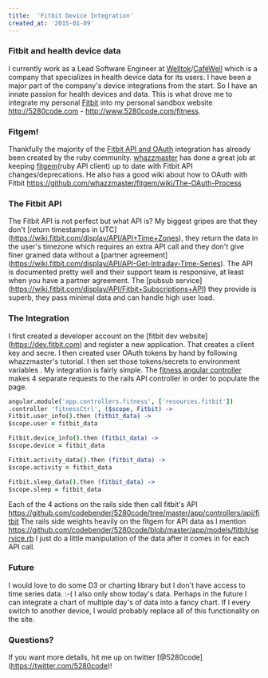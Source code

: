 ```yaml
---
title:  'Fitbit Device Integration'
created_at: '2015-01-09'
---
```


### Fitbit and health device data
I currently work as a Lead Software Engineer at
[Welltok](http://welltok.com)/[CaféWell](https://cafewell.com) which is a
company that specializes in health device data for its users.  I have been a
major part of the company's device integrations from the start.  So I have an
innate passion for health devices and data.  This is what drove me to integrate
my personal [Fitbit](http://fitbit.com) into my personal sandbox website
http://5280code.com - http://www.5280code.com/fitness.

### Fitgem!
Thankfully the majority of the
[Fitbit API and OAuth](https://wiki.fitbit.com/display/API/Fitbit+API)
integration has already been created by the ruby community.
[whazzmaster](https://github.com/whazzmaster) has done a great job at keeping
[fitgem](https://github.com/whazzmaster/fitgem)(ruby API client) up to date with
Fitbit API changes/deprecations. He also has a good wiki about how to OAuth with
Fitbit https://github.com/whazzmaster/fitgem/wiki/The-OAuth-Process

### The Fitbit API
The Fitbit API is not perfect but what API is? My biggest gripes are that they
don't [return timestamps in UTC]
(https://wiki.fitbit.com/display/API/API+Time+Zones), they return the data in
the user's timezone which requires an extra API call and they don't give finer
grained data without a [partner agreement]
(https://wiki.fitbit.com/display/API/API-Get-Intraday-Time-Series). The API is
documented pretty well and their support team is responsive, at least when you
have a partner agreement. The [pubsub service]
(https://wiki.fitbit.com/display/API/Fitbit+Subscriptions+API) they provide is
superb, they pass minimal data and can handle high user load.

### The Integration
I first created a developer account on the [fitbit dev website]
(https://dev.fitbit.com) and register a new application. That creates a client
key and secre. I then created user OAuth tokens by hand by following
whazzmaster's tutorial. I then set those tokens/secrets to environment variables
. My integration is fairly simple. The [fitness angular controller](https://github.com/codebender/5280code/blob/master/app/assets/javascripts/angular/app/controllers/fitness_ctrl.coffee)
makes 4 separate requests to the rails API controller in order to populate the
page.

```coffeescript
angular.module('app.controllers.fitness', ['resources.fitbit'])
.controller 'fitnessCtrl', ($scope, Fitbit) ->
Fitbit.user_info().then (fitbit_data) ->
$scope.user = fitbit_data

Fitbit.device_info().then (fitbit_data) ->
$scope.device = fitbit_data

Fitbit.activity_data().then (fitbit_data) ->
$scope.activity = fitbit_data

Fitbit.sleep_data().then (fitbit_data) ->
$scope.sleep = fitbit_data
```
Each of the 4 actions on the rails side then call fitbit's API
https://github.com/codebender/5280code/tree/master/app/controllers/api/fitbit
The rails side weights heavily on the fitgem for API data as I mention
https://github.com/codebender/5280code/blob/master/app/models/fitbit/service.rb
I just do a little manipulation of the data after it comes in for each API call.

### Future
I would love to do some D3 or charting library but I don't have access to time
series data. :-( I also only show today's data. Perhaps in the future I can
integrate a chart of multiple day's of data into a fancy chart. If I every
switch to another device, I would probably replace all of this functionality on
the site.

### Questions?
If you want more details, hit me up on twitter [@5280code]
(https://twitter.com/5280code)!
